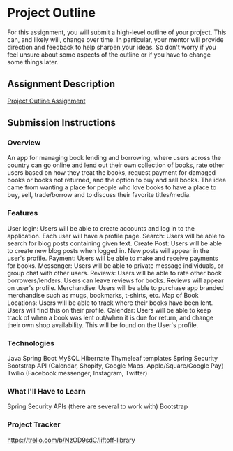# Project Outline
For this assignment, you will submit a high-level outline of your project. This can, and likely will, change over time. In particular, your mentor will provide direction and feedback to help sharpen your ideas. So don't worry if you feel unsure about some aspects of the outline or if you have to change some things later.

## Assignment Description
[Project Outline Assignment](https://education.launchcode.org/liftoff/modules/assignments/project-outline)

## Submission Instructions

### Overview
An app for managing book lending and borrowing, where
users across the country can go online and lend out their own collection
of books, rate other users based on how they treat the books,
request payment for damaged books or books not returned,
and the option to buy and sell books.
The idea came from wanting a place for people who love books
to have a place to buy, sell, trade/borrow and to discuss their
favorite titles/media.

### Features
User login: Users will be able to create accounts and log in to the application. Each user will have a profile page.
Search: Users will be able to search for blog posts containing given text.
Create Post: Users will be able to create new blog posts when logged in. New posts will appear in the user's profile.
Payment: Users will be able to make and receive payments for books.
Messenger: Users will be able to private message individuals, or group chat with other users.
Reviews: Users will be able to rate other book borrowers/lenders. Users can leave reviews for books. Reviews will appear on user's profile.
Merchandise: Users will be able to purchase app branded merchandise such as mugs, bookmarks, t-shirts, etc.
Map of Book Locations: Users will be able to track where their books have been lent. Users will find this on their profile.
Calendar: Users will be able to keep track of when a book was lent out/when it is due for return, and change their own shop availability. This will be found on the User's profile.

### Technologies
Java
Spring Boot
MySQL
Hibernate
Thymeleaf templates
Spring Security
Bootstrap
API (Calendar, Shopify, Google Maps, Apple/Square/Google Pay)
Twilio (Facebook messenger, Instagram, Twitter)

### What I'll Have to Learn
Spring Security
APIs (there are several to work with)
Bootstrap
### Project Tracker
https://trello.com/b/NzOD9sdC/liftoff-library
